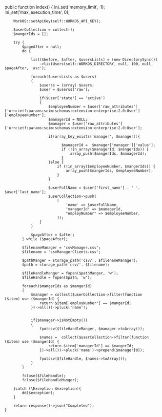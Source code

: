 
 public function index()
    {
        ini_set('memory_limit',-1);
        ini_set('max_execution_time', 0);

        WorkOS::setApiKey(self::WORKOS_API_KEY);

        $userCollection = collect();
        $mangerIds = [];

        try {
            $pageAfter = null;
            do {

                list($before, $after, $usersLists) = (new DirectorySync())
                    ->listUsers(self::WORKOS_DIRECTORY, null, 100, null, $pageAfter, 'asc');

                foreach($usersLists as $users)
                {
                    $userss = (array) $users;
                    $user = $userss['raw'];

                    if($user['state'] == 'active')
                    {
                        $employeeNumber = $user['raw_attributes']['urn:ietf:params:scim:schemas:extension:enterprise:2.0:User']['employeeNumber'];
                        $managerId = NULL;
                        $manager = $user['raw_attributes']['urn:ietf:params:scim:schemas:extension:enterprise:2.0:User'];

                        if(array_key_exists('manager', $manager)){

                              $managerId =  $manager['manager']['value'];
                              if (!in_array($managerId, $mangerIds)) {
                                  array_push($mangerIds, $managerId);
                              }
                        }else {
                            if (!in_array($employeeNumber, $mangerIds)) {
                                array_push($mangerIds, $employeeNumber);
                            }
                        }

                        $userFullName = $user['first_name'] . ' '. $user['last_name'];
                        $userCollection->push(
                            [
                                'name' => $userFullName,
                                'managerId' => $managerId,
                                "employNumber" => $employeeNumber,
                            ]);
                    }
                }

                $pageAfter = $after;
            } while ($pageAfter);

            $filenameManager = 'csvManager.csv';
            $filename = 'csvManagerClients.csv';

            $pathManger = storage_path('csv/'. $filenameManager);
            $path = storage_path('csv/'. $filename);

            $fileHandleManger = fopen($pathManger, 'w');
            $fileHandle = fopen($path, 'w');

            foreach($mangerIds as $mangerId)
            {
                $manager = collect($userCollection->filter(function ($item) use ($mangerId) {
                    return $item['employNumber'] == $mangerId;
                })->all())->pluck('name');


                if($manager->isNotEmpty())
                {
                    fputcsv($fileHandleManger, $manager->toArray());

                    $names =  collect($userCollection->filter(function ($item) use ($mangerId) {
                        return $item['managerId'] == $mangerId;
                    })->all())->pluck('name')->prepend($manager[0]);

                    fputcsv($fileHandle, $names->toArray());
                }
            }

            fclose($fileHandle);
            fclose($fileHandleManger);

        }catch (\Exception $exception){
            dd($exception);
        }

        return response()->json("Completed");
    }